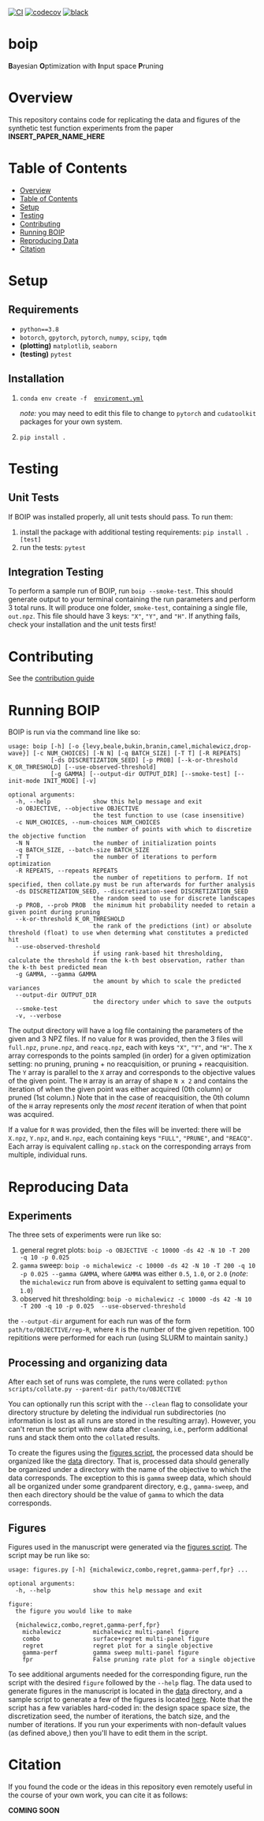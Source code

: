 [//]: # (Badges)
[![CI](https://github.com/davidegraff/boip/actions/workflows/CI.yaml/badge.svg)](https://github.com/davidegraff/boip/actions/workflows/CI.yaml)
[![codecov](https://codecov.io/gh/davidegraff/boip/branch/main/graph/badge.svg?token=DBBHSQLW8A)](https://codecov.io/gh/davidegraff/boip)
[![black](https://img.shields.io/badge/code%20style-black-000000.svg)]((https://github.com/psf/black))

# boip
**B**ayesian **O**ptimization with **I**nput space **P**runing

<!-- FIGURE HERE -->

# Overview
This repository contains code for replicating the data and figures of the synthetic test function experiments from the paper **INSERT_PAPER_NAME_HERE**

# Table of Contents
- [Overview](#overview)
- [Table of Contents](#table-of-contents)
- [Setup](#setup)
- [Testing](#testing)
- [Contributing](#contributing)
- [Running BOIP](#running-boip)
- [Reproducing Data](#reproducing-data)
- [Citation](#citation)

# Setup

## Requirements
- `python==3.8`
- `botorch`, `gpytorch`, `pytorch`, `numpy`, `scipy`, `tqdm`
- **(plotting)** `matplotlib`, `seaborn`
- **(testing)** `pytest`

## Installation
1. `conda env create -f  `[`enviroment.yml`](./environment.yml)

    *note:* you may need to edit this file to change to `pytorch` and `cudatoolkit` packages for your own system.
1. `pip install .`

# Testing

## Unit Tests
If BOIP was installed properly, all unit tests should pass. To run them:
1. install the package with additional testing requirements: `pip install .[test]`
1. run the tests: `pytest`

## Integration Testing
To perform a sample run of BOIP, run `boip --smoke-test`. This should generate output to your terminal containing the run parameters and perform 3 total runs. It will produce one folder, `smoke-test`, containing a single file, `out.npz`. This file should have 3 keys: `"X"`, `"Y"`, and `"H"`. If anything fails, check your installation and the unit tests first!

# Contributing
See the [contribution guide](./CONTRIBUTING.md)

# Running BOIP

BOIP is run via the command line like so:
```
usage: boip [-h] [-o {levy,beale,bukin,branin,camel,michalewicz,drop-wave}] [-c NUM_CHOICES] [-N N] [-q BATCH_SIZE] [-T T] [-R REPEATS]
            [-ds DISCRETIZATION_SEED] [-p PROB] [--k-or-threshold K_OR_THRESHOLD] [--use-observed-threshold]
            [-g GAMMA] [--output-dir OUTPUT_DIR] [--smoke-test] [--init-mode INIT_MODE] [-v]

optional arguments:
  -h, --help            show this help message and exit
  -o OBJECTIVE, --objective OBJECTIVE
                        the test function to use (case insensitive)
  -c NUM_CHOICES, --num-choices NUM_CHOICES
                        the number of points with which to discretize the objective function
  -N N                  the number of initialization points
  -q BATCH_SIZE, --batch-size BATCH_SIZE
  -T T                  the number of iterations to perform optimization
  -R REPEATS, --repeats REPEATS
                        the number of repetitions to perform. If not specified, then collate.py must be run afterwards for further analysis
  -ds DISCRETIZATION_SEED, --discretization-seed DISCRETIZATION_SEED
                        the random seed to use for discrete landscapes
  -p PROB, --prob PROB  the minimum hit probability needed to retain a given point during pruning
  --k-or-threshold K_OR_THRESHOLD
                        the rank of the predictions (int) or absolute threshold (float) to use when determing what constitutes a predicted hit
  --use-observed-threshold
                        if using rank-based hit thresholding, calculate the threshold from the k-th best observation, rather than the k-th best predicted mean
  -g GAMMA, --gamma GAMMA
                        the amount by which to scale the predicted variances
  --output-dir OUTPUT_DIR
                        the directory under which to save the outputs
  --smoke-test
  -v, --verbose
```
The output directory will have a log file containing the parameters of the given and 3 NPZ files. If no value for `R` was provided, then the 3 files will `full.npz`, `prune.npz`, and `reacq.npz`, each with keys `"X"`, `"Y"`, and `"H"`. The `X` array corresponds to the points sampled (in order) for a given optimization setting: no pruning, pruning + no reacquisition, or pruning + reacquisition. The `Y` array is parallel to the `X` array and corresponds to the objective values of the given point. The `H` array is an array of shape `N x 2` and contains the iteration of when the given point was either acquired (0th column) or pruned (1st column.) Note that in the case of reacquisition, the 0th column of the `H` array represents only the *most recent* iteration of when that point was acquired.

If a value for `R` was provided, then the files will be inverted: there will be `X.npz`, `Y.npz`, and `H.npz`, each containing keys `"FULL"`, `"PRUNE"`, and `"REACQ"`. Each array is equivalent calling `np.stack` on the corresponding arrays from multiple, individual runs.

# Reproducing Data

## Experiments
The three sets of experiments were run like so:
1. general regret plots: `boip -o OBJECTIVE -c 10000 -ds 42 -N 10 -T 200 -q 10 -p 0.025`
1. `gamma` sweep:  `boip -o michalewicz -c 10000 -ds 42 -N 10 -T 200 -q 10 -p 0.025 --gamma GAMMA`, where `GAMMA` was either `0.5`, `1.0`, or `2.0` (*note*: the `michalewicz` run from above is equivalent to setting `gamma` equal to `1.0`)
1. observed hit thresholding:  `boip -o michalewicz -c 10000 -ds 42 -N 10 -T 200 -q 10 -p 0.025  --use-observed-threshold`

the `--output-dir` argument for each run was of the form `path/to/OBJECTIVE/rep-R`, where `R` is the number of the given repetition. 100 repititions were performed for each run (using SLURM to maintain sanity.)

## Processing and organizing data
After each set of runs was complete, the runs were collated: `python scripts/collate.py --parent-dir path/to/OBJECTIVE`

You can optionally run this script with the `--clean` flag to consolidate your directory structure by deleting the individual run subdirectories (no information is lost as all runs are stored in the resulting array). However, you can't rerun the script with new data after `clean`ing, i.e., perform additional runs and stack them onto the `collate`d results.

To create the figures using the [figures script](scripts/figures.py), the processed data should be organized like the [data](./data) directory. That is, processed data should generally be organized under a directory with the name of the objective to which the data corresponds. The exception to this is `gamma` sweep data, which should all be organized under some grandparent directory, e.g., `gamma-sweep`, and then each directory should be the value of `gamma` to which the data corresponds.

## Figures
Figures used in the manuscript were generated via the [figures script](./scripts/figures.py). The script may be run like so:
```
usage: figures.py [-h] {michalewicz,combo,regret,gamma-perf,fpr} ...

optional arguments:
  -h, --help            show this help message and exit

figure:
  the figure you would like to make

  {michalewicz,combo,regret,gamma-perf,fpr}
    michalewicz         michalewicz multi-panel figure
    combo               surface+regret multi-panel figure
    regret              regret plot for a single objective
    gamma-perf          gamma sweep multi-panel figure
    fpr                 False pruning rate plot for a single objective
```
To see additional arguments needed for the corresponding figure, run the script with the desired `figure` followed by the `--help` flag. The data used to generate figures in the manuscript is located in the [data](./data) directory, and a sample script to generate a few of the figures is located [here](./scripts/make_all_figs.sh). Note that the script has a few variables hard-coded in: the design space space size, the discretization seed, the number of iterations, the batch size, and the number of iterations. If you run your experiments with non-default values (as defined above,) then you'll have to edit them in the script.

# Citation

If you found the code or the ideas in this repository even remotely useful in the course of your own work, you can cite it as follows:

**COMING SOON**